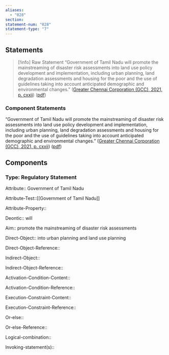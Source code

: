 ```yaml
---
aliases:
  - "028"
section: 
statement-num: "028"
statement-type: "7"
---
```

## Statements 
> [!info] Raw Statement
> “Government of Tamil Nadu will promote the mainstreaming of disaster risk assessments into land use policy development and implementation, including urban planning, land degradation assessments and housing for the poor and the use of guidelines taking into account anticipated demographic and environmental changes.” ([Greater Chennai Corporation (GCC), 2021, p. cxxii](zotero://select/library/items/AZZSXLC8)) ([pdf](zotero://open-pdf/library/items/ZWDYK52D?page=122&annotation=8KPXX2VV)) 
> 

### Component Statements
“Government of Tamil Nadu 
will promote the mainstreaming of disaster risk assessments 
into land use policy development and implementation, including urban planning, land degradation assessments and housing for the poor and the use of guidelines taking into account anticipated demographic and environmental changes.” ([Greater Chennai Corporation (GCC), 2021, p. cxxii](zotero://select/library/items/AZZSXLC8)) ([pdf](zotero://open-pdf/library/items/ZWDYK52D?page=122&annotation=8KPXX2VV)) 
## Components
### Type: Regulatory Statement
Attribute:: Government of Tamil Nadu

Attribute-Test::[[Government of Tamil Nadu]]

Attribute-Property::


Deontic:: will


Aim:: promote the mainstreaming of disaster risk assessments


Direct-Object:: into urban planning and land use planning

Direct-Object-Reference:: 


Indirect-Object::

Indirect-Object-Reference:: 


Activation-Condition-Content::

Activation-Condition-Reference:: 


Execution-Constraint-Content::

Execution-Constraint-Reference:: 


Or-else::

Or-else-Reference:: 


Logical-combination::


Invoking-statement(s)::
